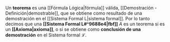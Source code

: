 Un **teorema** es una [[Fórmula Lógica|fórmula]] válida, [[Demostración - Definición|demostrable]], que se obtiene como resultado de una demostración en el [[Sistema Formal L|sistema formal]]. 
Por lo tanto decimos que una **[[Sistema Formal L#^9688e4|fbf]]** $A$ es un teorema si es un **[[Axioma|axioma]]**, o si se obtiene como **conclusión de una demostración** en el Sistema formal $\mathcal{L}$.